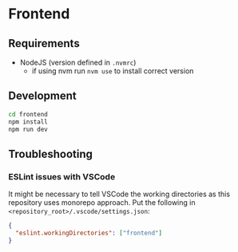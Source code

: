 # Frontend

## Requirements

- NodeJS (version defined in `.nvmrc`)
  - if using nvm run `nvm use` to install correct version

## Development

```bash
cd frontend
npm install
npm run dev
```

## Troubleshooting

### ESLint issues with VSCode

It might be necessary to tell VSCode the working directories as this repository uses monorepo approach. Put the following in `<repository_root>/.vscode/settings.json`:

```json
{
  "eslint.workingDirectories": ["frontend"]
}
```
